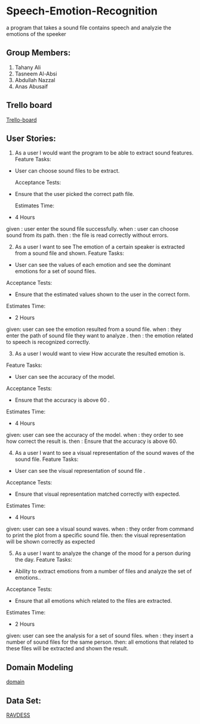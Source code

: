 # Speech-Emotion-Recognition

a program that takes a sound file contains speech and analyzie the emotions of the speeker

## Group Members:

1. Tahany Ali
2. Tasneem Al-Absi
3. Abdullah Nazzal
4. Anas Abusaif


## Trello board

[Trello-board](https://trello.com/b/gnFGr9Nu/speech-emotion-recognition)

## User Stories:

1. As a user I would want the program to be able to extract sound features.
  Feature Tasks:

- User can choose sound files to be extract.

  Acceptance Tests:

- Ensure that the user picked the correct path file.

  Estimates Time:

- 4 Hours

given : user enter the sound file successfully.
when : user can choose sound from its path.
then : the file is read correctly without errors.


2. As a user I want to see The emotion of a certain speaker is extracted from a sound file and shown.
 Feature Tasks:

- User can see the values of each emotion and see the dominant emotions for a set of sound files.

Acceptance Tests:

- Ensure that the estimated values shown to the user in the correct form.

Estimates Time:

- 2 Hours

given: user can see the emotion resulted from a sound file.
when : they enter the path of sound file they want to analyze .
then :  the emotion related to speech is recognized correctly.


3. As a user I would want to view How accurate the resulted emotion is.

Feature Tasks:

- User can see the accuracy of the model.

Acceptance Tests:

- Ensure that the accuracy is above 60 .

Estimates Time:

- 4 Hours

given: user can see the accuracy of the model.
when : they order to see how correct the result is.
then : Ensure that the accuracy is above 60.


4. As a user I want to see a visual representation of the sound waves of the sound file.
 Feature Tasks:

- User can see the visual representation of sound file .

Acceptance Tests:

- Ensure that visual representation matched correctly with expected.

Estimates Time:

- 4 Hours

given: user can see a visual sound waves.
when : they order from command to print the plot from a specific sound file.
then: the visual representation will be shown correctly as expected

5. As a user I want to analyze the change of the mood for a person during the day.
 Feature Tasks:

- Ability to extract emotions from a number of files and analyze the set of emotions..

 Acceptance Tests:

- Ensure that all emotions which related to the files are extracted.

 Estimates Time:

- 2 Hours

given: user can see the analysis for a set of sound files. 
when : they insert a number of sound files for the same person.
then: all emotions that related to these files will be extracted and shown the result.


## Domain Modeling
[domain](https://miro.com/app/board/o9J_llx5lAA=/?invite_link_id=407537396113)

## Data Set:
[RAVDESS](https://www.kaggle.com/uwrfkaggler/ravdess-emotional-speech-audio)

